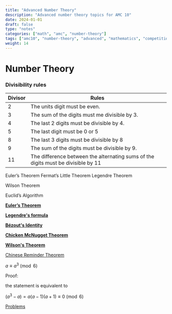 ```yaml
---
title: "Advanced Number Theory"
description: "Advanced number theory topics for AMC 10"
date: 2024-01-01
draft: false
type: "notes"
categories: ["math", "amc", "number-theory"]
tags: ["amc10", "number-theory", "advanced", "mathematics", "competition"]
weight: 14
---
```


# Number Theory

### Divisibility rules

| Divisor | Rules |
| --- | --- |
| 2 | The units digit must be even. |
| 3 | The sum of the digits must me divisible by 3. |
| 4 | The last 2 digits must be divisible by 4. |
| 5 | The last digit must be 0 or 5 |
| 8 | The last 3 digits must be divisible by 8 |
| 9 | The sum of the digits must be divisible by 9. |
| 11 | The difference between the alternating sums of the digits must be divisible by 11 |

Euler’s Theorem
Fermat’s Little Theorem
Legendre Theorem

Wilson Theorem

Euclid’s Algorithm

[**Euler’s Theorem**](Number%20Theory%20225936cc221481399211f2cd320be0a8/Euler%E2%80%99s%20Theorem%20225936cc221481f8aa1bd10f5a3fee79.md)

[**Legendre's formula**](Number%20Theory%20225936cc221481399211f2cd320be0a8/Legendre's%20formula%20225936cc221481fab28de2336e5169e0.md)

[**Bézout's Identity** ](Number%20Theory%20225936cc221481399211f2cd320be0a8/B%C3%A9zout's%20Identity%20225936cc221481f3b93fdb3e434dce85.md)

[**Chicken McNugget Theorem** ](Number%20Theory%20225936cc221481399211f2cd320be0a8/Chicken%20McNugget%20Theorem%20225936cc221481a5a9dbcd136a90e0eb.md)

[**Wilson's Theorem**](Number%20Theory%20225936cc221481399211f2cd320be0a8/Wilson's%20Theorem%20225936cc2214817c996dcd67702aa115.md)

[Chinese Reminder Theorem](Number%20Theory%20225936cc221481399211f2cd320be0a8/Chinese%20Reminder%20Theorem%20225936cc221481c4b9daf164aa1366bc.md)

$a\equiv a^3 \pmod{6}$

Proof:   

the statement is equivalent to

$(a^3-a)=a(a-1)(a+1)\equiv 0 \pmod{6}$

[Problems](Number%20Theory%20225936cc221481399211f2cd320be0a8/Problems%20225936cc221481858579cea56052a635.md)